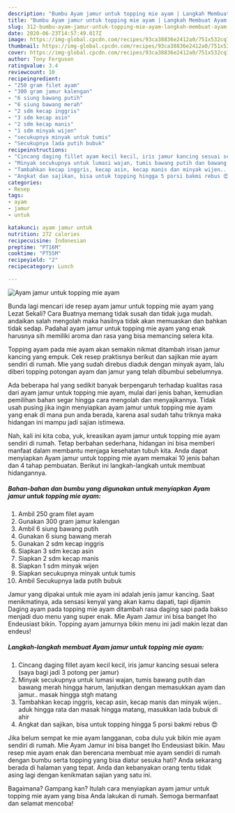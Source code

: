 ```yaml
---
description: "Bumbu Ayam jamur untuk topping mie ayam | Langkah Membuat Ayam jamur untuk topping mie ayam Yang Enak Dan Lezat"
title: "Bumbu Ayam jamur untuk topping mie ayam | Langkah Membuat Ayam jamur untuk topping mie ayam Yang Enak Dan Lezat"
slug: 312-bumbu-ayam-jamur-untuk-topping-mie-ayam-langkah-membuat-ayam-jamur-untuk-topping-mie-ayam-yang-enak-dan-lezat
date: 2020-06-23T14:57:49.017Z
image: https://img-global.cpcdn.com/recipes/93ca38836e2412a0/751x532cq70/ayam-jamur-untuk-topping-mie-ayam-foto-resep-utama.jpg
thumbnail: https://img-global.cpcdn.com/recipes/93ca38836e2412a0/751x532cq70/ayam-jamur-untuk-topping-mie-ayam-foto-resep-utama.jpg
cover: https://img-global.cpcdn.com/recipes/93ca38836e2412a0/751x532cq70/ayam-jamur-untuk-topping-mie-ayam-foto-resep-utama.jpg
author: Tony Ferguson
ratingvalue: 3.4
reviewcount: 10
recipeingredient:
- "250 gram filet ayam"
- "300 gram jamur kalengan"
- "6 siung bawang putih"
- "6 siung bawang merah"
- "2 sdm kecap inggris"
- "3 sdm kecap asin"
- "2 sdm kecap manis"
- "1 sdm minyak wijen"
- "secukupnya minyak untuk tumis"
- "Secukupnya lada putih bubuk"
recipeinstructions:
- "Cincang daging fillet ayam kecil kecil, iris jamur kancing sesuai selera (saya bagi jadi 3 potong per jamur)"
- "Minyak secukupnya untuk lumasi wajan, tumis bawang putih dan bawang merah hingga harum, lanjutkan dengan memasukkan ayam dan jamur.. masak hingga stgh matang"
- "Tambahkan kecap inggris, kecap asin, kecap manis dan minyak wijen.. aduk hingga rata dan masak hingga matang, masukkan lada bubuk di ahir"
- "Angkat dan sajikan, bisa untuk topping hingga 5 porsi bakmi rebus 😍"
categories:
- Resep
tags:
- ayam
- jamur
- untuk

katakunci: ayam jamur untuk 
nutrition: 272 calories
recipecuisine: Indonesian
preptime: "PT16M"
cooktime: "PT55M"
recipeyield: "2"
recipecategory: Lunch

---
```



![Ayam jamur untuk topping mie ayam](https://img-global.cpcdn.com/recipes/93ca38836e2412a0/751x532cq70/ayam-jamur-untuk-topping-mie-ayam-foto-resep-utama.jpg)

Bunda lagi mencari ide resep ayam jamur untuk topping mie ayam yang Lezat Sekali? Cara Buatnya memang tidak susah dan tidak juga mudah. andaikan salah mengolah maka hasilnya tidak akan memuaskan dan bahkan tidak sedap. Padahal ayam jamur untuk topping mie ayam yang enak harusnya sih memiliki aroma dan rasa yang bisa memancing selera kita.

Topping ayam pada mie ayam akan semakin nikmat ditambah irisan jamur kancing yang empuk. Cek resep praktisnya berikut dan sajikan mie ayam sendiri di rumah. Mie yang sudah direbus diaduk dengan minyak ayam, lalu diberi topping potongan ayam dan jamur yang telah dibumbui sebelumnya.

Ada beberapa hal yang sedikit banyak berpengaruh terhadap kualitas rasa dari ayam jamur untuk topping mie ayam, mulai dari jenis bahan, kemudian pemilihan bahan segar hingga cara mengolah dan menyajikannya. Tidak usah pusing jika ingin menyiapkan ayam jamur untuk topping mie ayam yang enak di mana pun anda berada, karena asal sudah tahu triknya maka hidangan ini mampu jadi sajian istimewa.


Nah, kali ini kita coba, yuk, kreasikan ayam jamur untuk topping mie ayam sendiri di rumah. Tetap berbahan sederhana, hidangan ini bisa memberi manfaat dalam membantu menjaga kesehatan tubuh kita. Anda dapat menyiapkan Ayam jamur untuk topping mie ayam memakai 10 jenis bahan dan 4 tahap pembuatan. Berikut ini langkah-langkah untuk membuat hidangannya.

<!--inarticleads1-->

##### Bahan-bahan dan bumbu yang digunakan untuk menyiapkan Ayam jamur untuk topping mie ayam:

1. Ambil 250 gram filet ayam
1. Gunakan 300 gram jamur kalengan
1. Ambil 6 siung bawang putih
1. Gunakan 6 siung bawang merah
1. Gunakan 2 sdm kecap inggris
1. Siapkan 3 sdm kecap asin
1. Siapkan 2 sdm kecap manis
1. Siapkan 1 sdm minyak wijen
1. Siapkan secukupnya minyak untuk tumis
1. Ambil Secukupnya lada putih bubuk


Jamur yang dipakai untuk mie ayam ini adalah jenis jamur kancing. Saat menikmatinya, ada sensasi kenyal yang akan kamu dapati, tapi dijamin Daging ayam pada topping mie ayam ditambah rasa daging sapi pada bakso menjadi duo menu yang super enak. Mie Ayam Jamur ini bisa banget lho Endeusiast bikin. Topping ayam jamurnya bikin menu ini jadi makin lezat dan endeus! 

<!--inarticleads2-->

##### Langkah-langkah membuat Ayam jamur untuk topping mie ayam:

1. Cincang daging fillet ayam kecil kecil, iris jamur kancing sesuai selera (saya bagi jadi 3 potong per jamur)
1. Minyak secukupnya untuk lumasi wajan, tumis bawang putih dan bawang merah hingga harum, lanjutkan dengan memasukkan ayam dan jamur.. masak hingga stgh matang
1. Tambahkan kecap inggris, kecap asin, kecap manis dan minyak wijen.. aduk hingga rata dan masak hingga matang, masukkan lada bubuk di ahir
1. Angkat dan sajikan, bisa untuk topping hingga 5 porsi bakmi rebus 😍


Jika belum sempat ke mie ayam langganan, coba dulu yuk bikin mie ayam sendiri di rumah. Mie Ayam Jamur ini bisa banget lho Endeusiast bikin. Mau resep mie ayam enak dan berencana membuat mie ayam sendiri di rumah dengan bumbu serta topping yang bisa diatur sesuka hati? Anda sekarang berada di halaman yang tepat. Anda dan kebanyakan orang tentu tidak asing lagi dengan kenikmatan sajian yang satu ini. 

Bagaimana? Gampang kan? Itulah cara menyiapkan ayam jamur untuk topping mie ayam yang bisa Anda lakukan di rumah. Semoga bermanfaat dan selamat mencoba!
